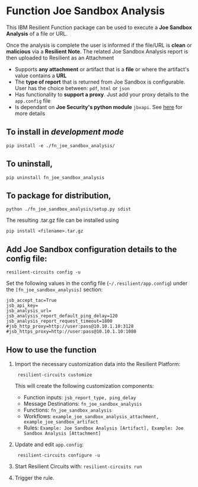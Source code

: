 # Function Joe Sandbox Analysis

This IBM Resilient Function package can be used to execute a **Joe Sandbox Analysis** of a file or URL. 

Once the analysis is complete the user is informed if the file/URL is **clean** or **malicious** via a **Resilient Note**. The related Joe Sandbox Analysis report is then uploaded to Resilient as an Attachment

* Supports **any attachment** or artifact that is a **file** or where the artifact's value contains a **URL**
* The **type of report** that is returned from Joe Sandbox is configurable. User has the choice between: `pdf`, `html` or `json`
* Has functionality to **support a proxy**. Just add your proxy details to the `app.config` file
* Is dependant on **Joe Security's python module** `jbxapi`. See [here](https://github.com/joesecurity/joesandboxcloudapi) for more details


## To install in *development mode*

    pip install -e ./fn_joe_sandbox_analysis/

## To uninstall,

    pip uninstall fn_joe_sandbox_analysis


## To package for distribution,

    python ./fn_joe_sandbox_analysis/setup.py sdist

The resulting .tar.gz file can be installed using

    pip install <filename>.tar.gz

## Add Joe Sandbox configuration details to the config file:

    resilient-circuits config -u

Set the following values in the config file (`~/.resilient/app.config`) under the `[fn_joe_sandbox_analysis]` section:

```
jsb_accept_tac=True
jsb_api_key=
jsb_analysis_url=
jsb_analysis_report_default_ping_delay=120
jsb_analysis_report_request_timeout=1800
#jsb_http_proxy=http://user:pass@10.10.1.10:3128
#jsb_https_proxy=http://user:pass@10.10.1.10:1080
```

## How to use the function

1. Import the necessary customization data into the Resilient Platform:

		resilient-circuits customize

	This will create the following customization components:
	* Function inputs: `jsb_report_type, ping_delay`
	* Message Destinations: `fn_joe_sandbox_analysis`
	* Functions: `fn_joe_sandbox_analysis`
	* Workflows: `example_joe_sandbox_analysis_attachment, example_joe_sandbox_artifact`
	* Rules: `Example: Joe Sandbox Analysis [Artifact], Example: Joe Sandbox Analysis [Attachment]`

2. Update and edit `app.config`:

		resilient-circuits configure -u

3. Start Resilient Circuits with:
    `resilient-circuits run`

4. Trigger the rule.
